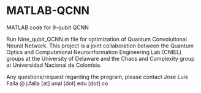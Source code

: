 # MATLAB-QCNN
MATLAB code for 9-qubit QCNN

Run Nine_qubit_QCNN.m file for optimization of Quantum Convolutional Neural Network. This project is a joint collaboration between the Quantum Optics and Computational Neuroinformation Engineering Lab (CNIEL) groups at the University of Delaware and the Chaos and Complexity group at Universidad Nacional de Colombia.

Any questions/request regarding the program, please contact Jose Luis Falla @ j.falla [at] unal [dot] edu [dot] co
